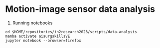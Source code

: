 # Motion-image sensor data analysis

1. Running notebooks
```
cd $HOME/repositories/in2research2023/scripts/data-analysis
mamba activate aisurgskillsVE
jupyter notebook --browser=firefox
```

